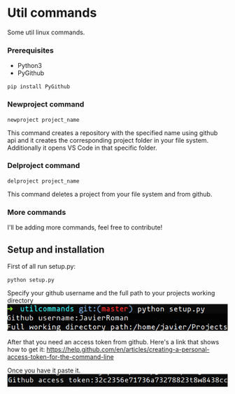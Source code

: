 # Util commands
Some util linux commands.
### Prerequisites
* Python3
* PyGithub
```
pip install PyGithub
```

### Newproject command
```
newproject project_name
```
This command creates a repository with the specified name using github api and it creates the corresponding project folder in your file system. Additionally it opens VS Code in that specific folder.
### Delproject command
```
delproject project_name
```
This command deletes a project from your file system and from github.

### More commands
I'll be adding more commands, feel free to contribute!

## Setup and installation
First of all run setup.py:
```
python setup.py
```
Specify your github username and the full path to your projects working directory
![Username and working irectory](example1.png)

After that you need an access token from github. Here's a link that shows how to get it:
https://help.github.com/en/articles/creating-a-personal-access-token-for-the-command-line

Once you have it paste it.<br/>
![Access token specification](example2.png)
